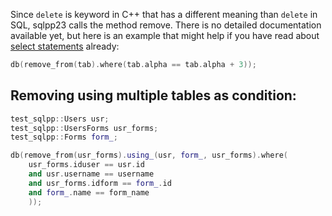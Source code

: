 Since `delete` is keyword in C++ that has a different meaning than `delete` in SQL, sqlpp23 calls the method remove. There is no detailed documentation available yet, but here is an example that might help if you have read about [select statements](Select.md) already:

```C++
db(remove_from(tab).where(tab.alpha == tab.alpha + 3));
```

## Removing using multiple tables as condition:

```C++
test_sqlpp::Users usr;
test_sqlpp::UsersForms usr_forms;
test_sqlpp::Forms form_;

db(remove_from(usr_forms).using_(usr, form_, usr_forms).where( 
    usr_forms.iduser == usr.id 
    and usr.username == username 
    and usr_forms.idform == form_.id
    and form_.name == form_name
    ));
```
